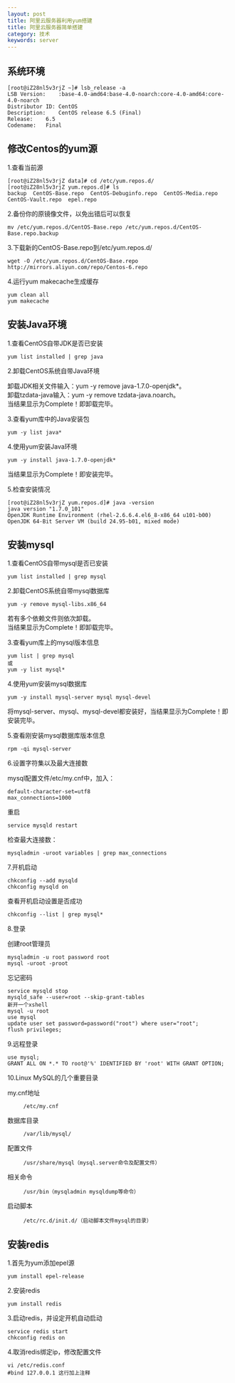```yaml
---
layout: post
title: 阿里云服务器利用yum搭建
title: 阿里云服务器简单搭建
category: 技术
keywords: server
---
```


## 系统环境

```
[root@iZ28nl5v3rjZ ~]# lsb_release -a
LSB Version:	:base-4.0-amd64:base-4.0-noarch:core-4.0-amd64:core-4.0-noarch
Distributor ID:	CentOS
Description:	CentOS release 6.5 (Final)
Release:	6.5
Codename:	Final
```

## 修改Centos的yum源

1.查看当前源

```
[root@iZ28nl5v3rjZ data]# cd /etc/yum.repos.d/
[root@iZ28nl5v3rjZ yum.repos.d]# ls
backup  CentOS-Base.repo  CentOS-Debuginfo.repo  CentOS-Media.repo  CentOS-Vault.repo  epel.repo
```

2.备份你的原镜像文件，以免出错后可以恢复

```
mv /etc/yum.repos.d/CentOS-Base.repo /etc/yum.repos.d/CentOS-Base.repo.backup
```

3.下载新的CentOS-Base.repo到/etc/yum.repos.d/

```
wget -O /etc/yum.repos.d/CentOS-Base.repo http://mirrors.aliyun.com/repo/Centos-6.repo
```

4.运行yum makecache生成缓存

```
yum clean all
yum makecache
```

## 安装Java环境

1.查看CentOS自带JDK是否已安装

```
yum list installed | grep java
```

2.卸载CentOS系统自带Java环境

卸载JDK相关文件输入：yum -y remove java-1.7.0-openjdk*。<br>
卸载tzdata-java输入：yum -y remove tzdata-java.noarch。<br>
当结果显示为Complete！即卸载完毕。<br>

3.查看yum库中的Java安装包

```
yum -y list java*
```

4.使用yum安装Java环境

```
yum -y install java-1.7.0-openjdk*
```
当结果显示为Complete！即安装完毕。

5.检查安装情况

```
[root@iZ28nl5v3rjZ yum.repos.d]# java -version
java version "1.7.0_101"
OpenJDK Runtime Environment (rhel-2.6.6.4.el6_8-x86_64 u101-b00)
OpenJDK 64-Bit Server VM (build 24.95-b01, mixed mode)
```

## 安装mysql

1.查看CentOS自带mysql是否已安装

```
yum list installed | grep mysql
```

2.卸载CentOS系统自带mysql数据库

```
yum -y remove mysql-libs.x86_64
```
若有多个依赖文件则依次卸载。<br>
当结果显示为Complete！即卸载完毕。

3.查看yum库上的mysql版本信息

```
yum list | grep mysql
或
yum -y list mysql*
```

4.使用yum安装mysql数据库

```
yum -y install mysql-server mysql mysql-devel
```
将mysql-server、mysql、mysql-devel都安装好，当结果显示为Complete！即安装完毕。

5.查看刚安装mysql数据库版本信息

```
rpm -qi mysql-server
```

6.设置字符集以及最大连接数

mysql配置文件/etc/my.cnf中，加入：

```
default-character-set=utf8
max_connections=1000
```

重启

```
service mysqld restart
```

检查最大连接数：

```
mysqladmin -uroot variables | grep max_connections
```

7.开机启动

```
chkconfig --add mysqld
chkconfig mysqld on
```

查看开机启动设置是否成功

```
chkconfig --list | grep mysql*
```

8.登录

创建root管理员

```
mysqladmin -u root password root
mysql -uroot -proot
```

忘记密码

```
service mysqld stop
mysqld_safe --user=root --skip-grant-tables
新开一个xshell
mysql -u root
use mysql
update user set password=password("root") where user="root";
flush privileges;
```

9.远程登录

```
use mysql;
GRANT ALL ON *.* TO root@'%' IDENTIFIED BY 'root' WITH GRANT OPTION;
```

10.Linux MySQL的几个重要目录

my.cnf地址

         /etc/my.cnf

数据库目录

         /var/lib/mysql/

配置文件

         /usr/share/mysql（mysql.server命令及配置文件）

相关命令

         /usr/bin（mysqladmin mysqldump等命令）

启动脚本

         /etc/rc.d/init.d/（启动脚本文件mysql的目录） 

## 安装redis

1.首先为yum添加epel源

```
yum install epel-release
```

2.安装redis

```
yum install redis
```

3.启动redis，并设定开机自动启动

```
service redis start
chkconfig redis on
```

4.取消redis绑定ip，修改配置文件

```
vi /etc/redis.conf
#bind 127.0.0.1	这行加上注释
```